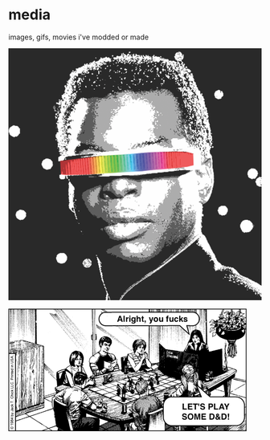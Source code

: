 # media
images, gifs, movies i've modded or made


![geordi laforge with visor on with rainbow colors across it](nyxgeek-geordi1.png)

![All right you fucks, let's play D&D](play_dnd.gif)
